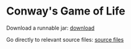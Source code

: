 # Conway's Game of Life
Download a runnable jar: [download](classes/artifacts/desktop_jar/Conways_GameOfLife.jar)

Go directly to relevant source files: [source files](core/src/de/viasien/gameoflife/)
